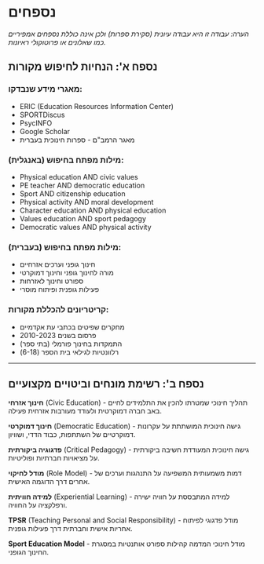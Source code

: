 # נספחים

*הערה: עבודה זו היא עבודה עיונית (סקירת ספרות) ולכן אינה כוללת נספחים אמפיריים כמו שאלונים או פרוטוקולי ראיונות.*

## נספח א': הנחיות לחיפוש מקורות

### מאגרי מידע שנבדקו:
- ERIC (Education Resources Information Center)
- SPORTDiscus
- PsycINFO  
- Google Scholar
- מאגר הרמב"ם - ספרות חינוכית בעברית

### מילות מפתח בחיפוש (באנגלית):
- Physical education AND civic values
- PE teacher AND democratic education  
- Sport AND citizenship education
- Physical activity AND moral development
- Character education AND physical education
- Values education AND sport pedagogy
- Democratic values AND physical activity

### מילות מפתח בחיפוש (בעברית):
- חינוך גופני וערכים אזרחיים
- מורה לחינוך גופני וחינוך דמוקרטי
- ספורט וחינוך לאזרחות
- פעילות גופנית ופיתוח מוסרי

### קריטריונים להכללת מקורות:
- מחקרים שפיטים בכתבי עת אקדמיים
- פרסום בשנים 2010-2023
- התמקדות בחינוך פורמלי (בתי ספר)
- רלוונטיות לגילאי בית הספר (6-18)

---

## נספח ב': רשימת מונחים וביטויים מקצועיים

**חינוך אזרחי** (Civic Education) - תהליך חינוכי שמטרתו להכין את התלמידים לחיים באב חברה דמוקרטית ולעודד מעורבות אזרחית פעילה.

**חינוך דמוקרטי** (Democratic Education) - גישה חינוכית המושתתת על עקרונות דמוקרטיים של השתתפות, כבוד הדדי, ושוויון.

**פדגוגיה ביקורתית** (Critical Pedagogy) - גישה חינוכית המעודדת חשיבה ביקורתית על מציאויות חברתיות ופוליטיות.

**מודל לחיקוי** (Role Model) - דמות משמעותית המשפיעה על התנהגות וערכים של אחרים דרך הדוגמה האישית.

**למידה חוויתית** (Experiential Learning) - למידה המתבססת על חוויה ישירה ורפלקציה על החוויה.

**TPSR** (Teaching Personal and Social Responsibility) - מודל פדגוגי לפיתוח אחריות אישית וחברתית דרך פעילות גופנית.

**Sport Education Model** - מודל חינוכי המדמה קהילות ספורט אותנטיות במסגרת החינוך הגופני.
